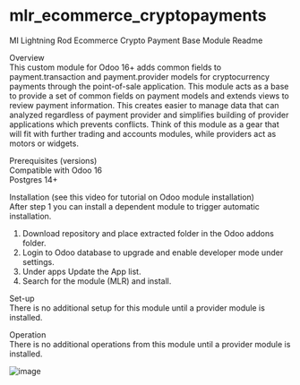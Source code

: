 # mlr_ecommerce_cryptopayments

MI Lightning Rod Ecommerce Crypto Payment Base Module Readme

Overview
<br>This custom module for Odoo 16+ adds common fields to payment.transaction and payment.provider models for cryptocurrency payments through the point-of-sale application. This module acts as a base to provide a set of common fields on payment models and extends views to review payment information. This creates easier to manage data that can analyzed regardless of payment provider and simplifies building of provider applications which prevents conflicts. Think of this module as a gear that will fit with further trading and accounts modules, while providers act as motors or widgets.

Prerequisites (versions)
<br>Compatible with Odoo 16
<br>Postgres 14+

Installation (see this video for tutorial on Odoo module installation)
<br>After step 1 you can install a dependent module to trigger automatic installation.
1. Download repository and place extracted folder in the Odoo addons folder.
2. Login to Odoo database to upgrade and enable developer mode under settings.
3. Under apps Update the App list.
4. Search for the module (MLR) and install.

Set-up
<br>There is no additional setup for this module until a provider module is installed.

Operation
<br>There is no additional operations from this module until a provider module is installed.

![image](https://github.com/ERP-FTW/mlr_ecommerce_cryptopayments/assets/124227412/2faed309-f91e-4269-98ad-1b6fec60b580)
